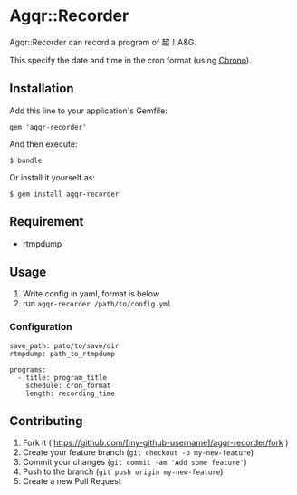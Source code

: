 # Agqr::Recorder
Agqr::Recorder can record a program of 超！A&G.

This specify the date and time in the cron format (using [Chrono](https://github.com/r7kamura/chrono/)).

## Installation

Add this line to your application's Gemfile:

    gem 'agqr-recorder'

And then execute:

    $ bundle

Or install it yourself as:

    $ gem install agqr-recorder

## Requirement

* rtmpdump

## Usage

1. Write config in yaml, format is below
2. run `agqr-recorder /path/to/config.yml`

### Configuration
```
save_path: pato/to/save/dir
rtmpdump: path_to_rtmpdump

programs:
  - title: program_title
    schedule: cron_format
    length: recording_time
```

## Contributing

1. Fork it ( https://github.com/[my-github-username]/agqr-recorder/fork )
2. Create your feature branch (`git checkout -b my-new-feature`)
3. Commit your changes (`git commit -am 'Add some feature'`)
4. Push to the branch (`git push origin my-new-feature`)
5. Create a new Pull Request
